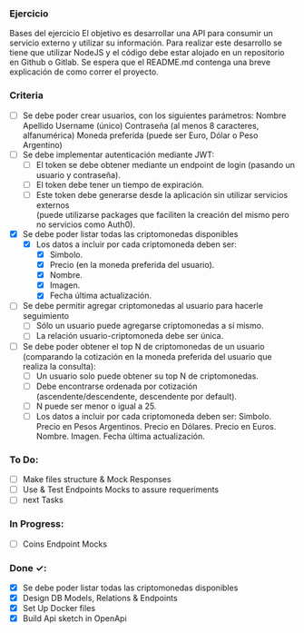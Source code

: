 ### Ejercicio

Bases del ejercicio
El objetivo es desarrollar una API para consumir un servicio externo y utilizar su
información. Para realizar este desarrollo se tiene que utilizar NodeJS y el código
debe estar alojado en un repositorio en Github o Gitlab.
Se espera que el README.md contenga una breve explicación de como correr el
proyecto.

### Criteria

- [ ] Se debe poder crear usuarios, con los siguientes parámetros:
      Nombre
      Apellido
      Username (único)
      Contraseña (al menos 8 caracteres, alfanumérica)
      Moneda preferida (puede ser Euro, Dólar o Peso Argentino)
- [ ] Se debe implementar autenticación mediante JWT:
  - [ ] El token se debe obtener mediante un endpoint de login (pasando un usuario y contraseña).
  - [ ] El token debe tener un tiempo de expiración.
  - [ ] Este token debe generarse desde la aplicación sin utilizar servicios externos <br /> (puede utilizarse packages que faciliten la creación del mismo pero no servicios como Auth0).
- [x] Se debe poder listar todas las criptomonedas disponibles
  - [x] Los datos a incluir por cada criptomoneda deben ser:
      - [x]  Simbolo.
      - [x]  Precio (en la moneda preferida del usuario).
      - [x]  Nombre.
      - [x]  Imagen.
      - [x]  Fecha última actualización.
- [ ] Se debe permitir agregar criptomonedas al usuario para hacerle seguimiento
  - [ ] Sólo un usuario puede agregarse criptomonedas a sí mismo.
  - [ ] La relación usuario-criptomoneda debe ser única.
- [ ] Se debe poder obtener el top N de criptomonedas de un usuario
      (comparando la cotización en la moneda preferida del usuario que realiza la
      consulta):
  - [ ] Un usuario solo puede obtener su top N de criptomonedas.
  - [ ] Debe encontrarse ordenada por cotización (ascendente/descendente, descendente por default).
  - [ ] N puede ser menor o igual a 25.
  - [ ] Los datos a incluir por cada criptomoneda deben ser:
        Simbolo.
        Precio en Pesos Argentinos.
        Precio en Dólares.
        Precio en Euros.
        Nombre.
        Imagen.
        Fecha última actualización.

### To Do:

- [ ] Make files structure & Mock Responses
- [ ] Use & Test Endpoints Mocks to assure requeriments
- [ ] next Tasks

### In Progress:

- [ ] Coins Endpoint Mocks

### Done ✓:
- [x] Se debe poder listar todas las criptomonedas disponibles
- [x] Design DB Models, Relations & Endpoints
- [x] Set Up Docker files
- [x] Build Api sketch in OpenApi
